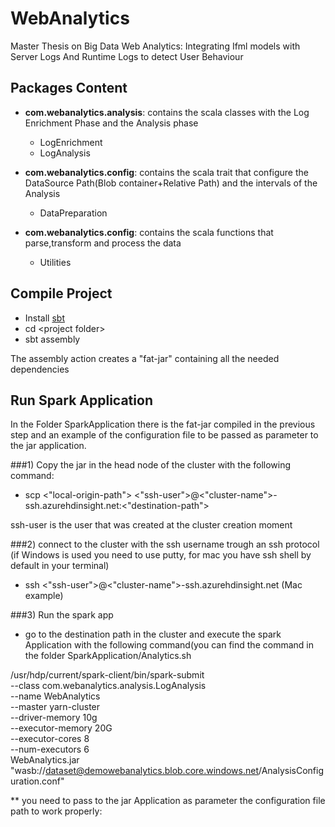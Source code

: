 # WebAnalytics
Master Thesis on Big Data Web Analytics: Integrating Ifml models with Server Logs And Runtime Logs to detect User Behaviour


## Packages Content
* **com.webanalytics.analysis**: contains the scala classes with the Log Enrichment Phase and the Analysis phase 
	* LogEnrichment
	* LogAnalysis
	
* **com.webanalytics.config**: contains the scala trait that configure the DataSource Path(Blob container+Relative Path) and the intervals of the Analysis
	* DataPreparation
* **com.webanalytics.config**: contains the scala functions that parse,transform and process the data
	* Utilities
	
## Compile Project

* Install [sbt](http://www.scala-sbt.org)
* cd \<project folder>
* sbt assembly

The assembly action creates a "fat-jar" containing all the needed dependencies


## Run Spark Application

In the Folder SparkApplication there is the fat-jar compiled in the previous step and an example of the configuration file to be passed as parameter to the jar application.

###1) Copy the jar in the head node of the cluster with the following command:
* scp <"local-origin-path"> <"ssh-user">@<"cluster-name">-ssh.azurehdinsight.net:<"destination-path">
 
 
 ssh-user is the user that was created at the cluster creation moment
	
###2) connect to the cluster with the ssh username   trough an ssh protocol (if Windows is used you need to use putty, for mac you have ssh shell by default in your terminal)
* ssh <"ssh-user">@<"cluster-name">-ssh.azurehdinsight.net (Mac example)

###3) Run the spark app 
* go to the destination path in the cluster and execute the spark Application with the following command(you can find the command in the folder SparkApplication/Analytics.sh

/usr/hdp/current/spark-client/bin/spark-submit \
--class com.webanalytics.analysis.LogAnalysis \
--name WebAnalytics \
--master yarn-cluster \
--driver-memory 10g \
--executor-memory 20G \
--executor-cores 8 \
--num-executors 6 \
WebAnalytics.jar \
"wasb://dataset@demowebanalytics.blob.core.windows.net/AnalysisConfiguration.conf"

** you need to pass to the jar Application as parameter the configuration file path to work properly:



